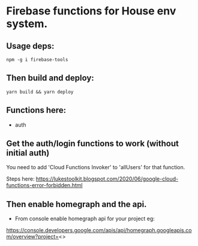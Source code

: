 # Firebase functions for House env system.

## Usage deps:

```
npm -g i firebase-tools
```

## Then build and deploy:

```
yarn build && yarn deploy
```

## Functions here:

- auth

## Get the auth/login functions to work (without initial auth)

You need to add 'Cloud Functions Invoker' to 'allUsers' for that function.

Steps here: https://lukestoolkit.blogspot.com/2020/06/google-cloud-functions-error-forbidden.html

## Then enable homegraph and the api.

- From console enable homegraph api for your project eg:

https://console.developers.google.com/apis/api/homegraph.googleapis.com/overview?project=<<project id>>
